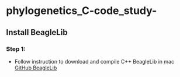 # phylogenetics_C-code_study-

## Install BeagleLib 
### Step 1:
- Follow instruction to download and compile C++ BeagleLib in mac [GitHub BeagleLib](https://github.com/beagle-dev/beagle-lib/wiki/MacInstallInstructions)
